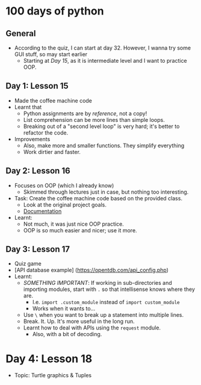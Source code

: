 # 100 days of python
## General
- According to the quiz, I can start at day 32. However, I wanna try some GUI stuff, so may start earlier
  - Starting at _Day 15_, as it is intermediate level and I want to practice OOP.

## Day 1: Lesson 15
- Made the coffee machine code
- Learnt that
  - Python assignments are by _reference_, not a copy!
  - List comprehension can be more lines than simple loops.
  - Breaking out of a "second level loop" is very hard; it's better to refactor the code.
- Improvements
  - Also, make more and smaller functions. They simplify everything
  - Work dirtier and faster.

## Day 2: Lesson 16
- Focuses on OOP (which I already know)
  - Skimmed through lectures just in case, but nothing too interesting.
- Task: Create the coffee machine code based on the provided class.
  - Look at the original project goals.
  - [Documentation](https://docs.google.com/document/d/e/2PACX-1vTragRHILyj76AvVgpWeOlEaLBXoxPM_43SdEyffIKtOgarj42SoSAsK6LwLAdHQs2qFLGthRZds6ok/pub)
- Learnt:
  - Not much, it was just nice OOP practice.
  - OOP is so much easier and nicer; use it more.

## Day 3: Lesson 17
- Quiz game
- [API database example] (https://opentdb.com/api_config.php)
- Learnt:
  - _SOMETHING IMPORTANT_: If working in sub-directories and importing modules, start with `.` so that intellisense knows where they are.
    - I.e. `import .custom_module` instead of `import custom_module`
    - Works when it wants to...
  - Use `\` when you want to break up a statement into multiple lines.
  - Break. It. Up. It's more useful in the long run.
  - Learnt how to deal with APIs using the `request` module.
    - Also, with a bit of decoding.

# Day 4: Lesson 18
- Topic: Turtle graphics & Tuples